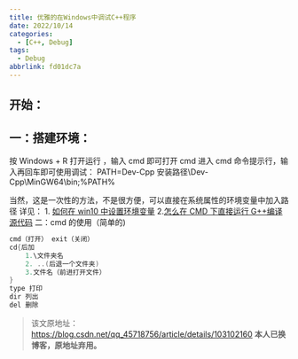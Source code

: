 ```yaml
---
title: 优雅的在Windows中调试C++程序
date: 2022/10/14
categories:
  - [C++, Debug]
tags:
  - Debug
abbrlink: fd01dc7a
---
```



## 开始：

## 一：搭建环境：

按 Windows + R 打开运行 ，输入 cmd 即可打开 cmd
进入 cmd 命令提示行，输入再回车即可使用调试：
PATH=Dev-Cpp 安装路径\Dev-Cpp\MinGW64\bin;%PATH%

当然，这是一次性的方法，不是很方便，可以直接在系统属性的环境变量中加入路径
详见： 1. [如何在 win10 中设置环境变量](https://baijiahao.baidu.com/s?id=1652502091402613426&wfr=spider&for=pc) 2.[怎么在 CMD 下直接运行 G++编译源代码](https://zhidao.baidu.com/question/488013928.html)
二：cmd 的使用（简单的)

```cpp
cmd（打开） exit（关闭）
cd{后加
	1.\文件夹名
	2. ..(后退一个文件夹)
	3.文件名（前进打开文件）
}
type 打印
dir 列出
del 删除
```

> 该文原地址：https://blog.csdn.net/qq_45718756/article/details/103102160
> **本人已换博客，原地址弃用。**
